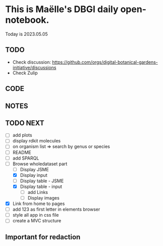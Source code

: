 

# This is Maëlle's DBGI daily open-notebook.

Today is 2023.05.05


## TODO

- Check discussion: https://github.com/orgs/digital-botanical-gardens-initiative/discussions
- Check Zulip

## CODE

## NOTES

## TODO NEXT

- [ ] add plots
- [ ] display rdkit molecules
- [ ] on organism list => search by genus or species
- [ ] README
- [ ] add SPARQL
- [ ] Browse wholedataset part
  - [ ] Display JSME
  - [x] Display input
  - [ ] Display table - JSME
  - [x] Display table - input
    - [ ] add Links
    - [ ] Display images
- [x] Link from home to pages
- [ ] add 123 as first letter in elements browser
- [ ] style all app in css file
- [ ] create a MVC structure

## Important for redaction
